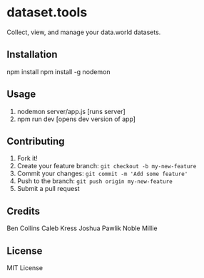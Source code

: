 # dataset.tools
Collect, view, and manage your data.world datasets.

## Installation
npm install
npm install -g nodemon

## Usage
1. nodemon server/app.js [runs server]
2. npm run dev [opens dev version of app]

## Contributing
1. Fork it!
2. Create your feature branch: `git checkout -b my-new-feature`
3. Commit your changes: `git commit -m 'Add some feature'`
4. Push to the branch: `git push origin my-new-feature`
5. Submit a pull request

## Credits
Ben Collins
Caleb Kress
Joshua Pawlik
Noble Millie

## License
MIT License
